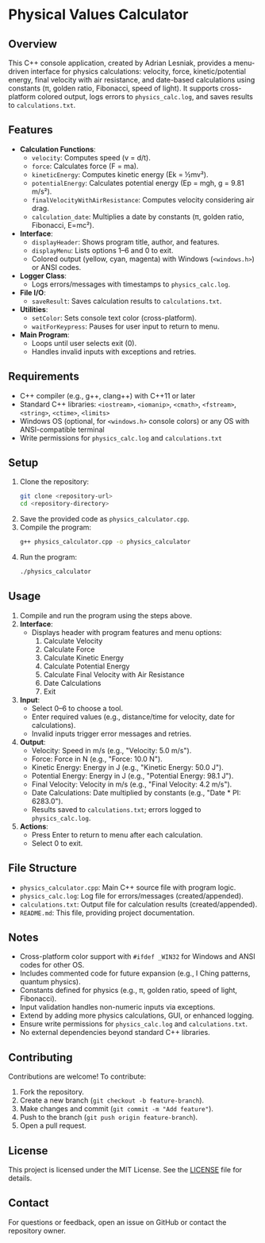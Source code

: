 # Physical Values Calculator

## Overview
This C++ console application, created by Adrian Lesniak, provides a menu-driven interface for physics calculations: velocity, force, kinetic/potential energy, final velocity with air resistance, and date-based calculations using constants (π, golden ratio, Fibonacci, speed of light). It supports cross-platform colored output, logs errors to `physics_calc.log`, and saves results to `calculations.txt`.

## Features
- **Calculation Functions**:
  - `velocity`: Computes speed (v = d/t).
  - `force`: Calculates force (F = ma).
  - `kineticEnergy`: Computes kinetic energy (Ek = ½mv²).
  - `potentialEnergy`: Calculates potential energy (Ep = mgh, g = 9.81 m/s²).
  - `finalVelocityWithAirResistance`: Computes velocity considering air drag.
  - `calculation_date`: Multiplies a date by constants (π, golden ratio, Fibonacci, E=mc²).
- **Interface**:
  - `displayHeader`: Shows program title, author, and features.
  - `displayMenu`: Lists options 1–6 and 0 to exit.
  - Colored output (yellow, cyan, magenta) with Windows (`<windows.h>`) or ANSI codes.
- **Logger Class**:
  - Logs errors/messages with timestamps to `physics_calc.log`.
- **File I/O**:
  - `saveResult`: Saves calculation results to `calculations.txt`.
- **Utilities**:
  - `setColor`: Sets console text color (cross-platform).
  - `waitForKeypress`: Pauses for user input to return to menu.
- **Main Program**:
  - Loops until user selects exit (0).
  - Handles invalid inputs with exceptions and retries.

## Requirements
- C++ compiler (e.g., g++, clang++) with C++11 or later
- Standard C++ libraries: `<iostream>`, `<iomanip>`, `<cmath>`, `<fstream>`, `<string>`, `<ctime>`, `<limits>`
- Windows OS (optional, for `<windows.h>` console colors) or any OS with ANSI-compatible terminal
- Write permissions for `physics_calc.log` and `calculations.txt`

## Setup
1. Clone the repository:
   ```bash
   git clone <repository-url>
   cd <repository-directory>
   ```
2. Save the provided code as `physics_calculator.cpp`.
3. Compile the program:
   ```bash
   g++ physics_calculator.cpp -o physics_calculator
   ```
4. Run the program:
   ```bash
   ./physics_calculator
   ```

## Usage
1. Compile and run the program using the steps above.
2. **Interface**:
   - Displays header with program features and menu options:
     1. Calculate Velocity
     2. Calculate Force
     3. Calculate Kinetic Energy
     4. Calculate Potential Energy
     5. Calculate Final Velocity with Air Resistance
     6. Date Calculations
     0. Exit
3. **Input**:
   - Select 0–6 to choose a tool.
   - Enter required values (e.g., distance/time for velocity, date for calculations).
   - Invalid inputs trigger error messages and retries.
4. **Output**:
   - Velocity: Speed in m/s (e.g., "Velocity: 5.0 m/s").
   - Force: Force in N (e.g., "Force: 10.0 N").
   - Kinetic Energy: Energy in J (e.g., "Kinetic Energy: 50.0 J").
   - Potential Energy: Energy in J (e.g., "Potential Energy: 98.1 J").
   - Final Velocity: Velocity in m/s (e.g., "Final Velocity: 4.2 m/s").
   - Date Calculations: Date multiplied by constants (e.g., "Date * PI: 6283.0").
   - Results saved to `calculations.txt`; errors logged to `physics_calc.log`.
5. **Actions**:
   - Press Enter to return to menu after each calculation.
   - Select 0 to exit.

## File Structure
- `physics_calculator.cpp`: Main C++ source file with program logic.
- `physics_calc.log`: Log file for errors/messages (created/appended).
- `calculations.txt`: Output file for calculation results (created/appended).
- `README.md`: This file, providing project documentation.

## Notes
- Cross-platform color support with `#ifdef _WIN32` for Windows and ANSI codes for other OS.
- Includes commented code for future expansion (e.g., I Ching patterns, quantum physics).
- Constants defined for physics (e.g., π, golden ratio, speed of light, Fibonacci).
- Input validation handles non-numeric inputs via exceptions.
- Extend by adding more physics calculations, GUI, or enhanced logging.
- Ensure write permissions for `physics_calc.log` and `calculations.txt`.
- No external dependencies beyond standard C++ libraries.

## Contributing
Contributions are welcome! To contribute:
1. Fork the repository.
2. Create a new branch (`git checkout -b feature-branch`).
3. Make changes and commit (`git commit -m "Add feature"`).
4. Push to the branch (`git push origin feature-branch`).
5. Open a pull request.

## License
This project is licensed under the MIT License. See the [LICENSE](LICENSE) file for details.

## Contact
For questions or feedback, open an issue on GitHub or contact the repository owner.